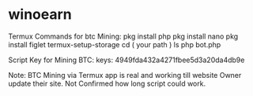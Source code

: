 # winoearn

Termux Commands for btc Mining: 
pkg install php
pkg install nano
pkg install figlet
termux-setup-storage
cd ( your path )
ls
php bot.php




Script Key for Mining BTC:
keys: 4949fda432a4271fbee5d3a20da4db9e

Note: 
BTC Mining via Termux app is real and working till website Owner update their site. Not Confirmed how long script could work.

